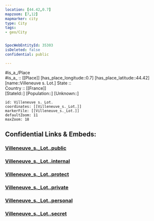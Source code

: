 ```yaml
---
location: [44.42,0.7] 
mapzoom: [7,12] 
mapmarker: city 
type: City
tags:
- geo/City


SpocWebEntityId: 35303
isDeleted: false
confidential: public

---
```

#is_a_/Place  
#is_a_ :: [[Place]] 
[has_place_longitude::0.7] 
[has_place_latitude::44.42] 
[name::Villeneuve s. Lot.] 
State ::  
Country :: [[France]]  
[StateId::] 
[Population::] 
[Unknown::] 


```leaflet
id: Villeneuve s. Lot.
coordinates: [[Villeneuve_s._Lot.]] 
markerFile: [[Villeneuve_s._Lot.]] 
defaultZoom: 11 
maxZoom: 18
```


## Confidential Links & Embeds: 

### [Villeneuve_s._Lot..public](/_public/\Earth\Continent\Europe\Europe~West\France\regions~France\Nouvelle-Aquitaine\departments~Aquitaine\Lot-et-Garonne\communes~Lot-et-Garonne\Villeneuve-sur-Lot\cities~Villeneuve-sur-LotVilleneuve_s._Lot..public.md) 

### [Villeneuve_s._Lot..internal](/_internal/\Earth\Continent\Europe\Europe~West\France\regions~France\Nouvelle-Aquitaine\departments~Aquitaine\Lot-et-Garonne\communes~Lot-et-Garonne\Villeneuve-sur-Lot\cities~Villeneuve-sur-LotVilleneuve_s._Lot..internal.md) 

### [Villeneuve_s._Lot..protect](/_protect/\Earth\Continent\Europe\Europe~West\France\regions~France\Nouvelle-Aquitaine\departments~Aquitaine\Lot-et-Garonne\communes~Lot-et-Garonne\Villeneuve-sur-Lot\cities~Villeneuve-sur-LotVilleneuve_s._Lot..protect.md) 

### [Villeneuve_s._Lot..private](/_private/\Earth\Continent\Europe\Europe~West\France\regions~France\Nouvelle-Aquitaine\departments~Aquitaine\Lot-et-Garonne\communes~Lot-et-Garonne\Villeneuve-sur-Lot\cities~Villeneuve-sur-LotVilleneuve_s._Lot..private.md) 

### [Villeneuve_s._Lot..personal](/_personal/\Earth\Continent\Europe\Europe~West\France\regions~France\Nouvelle-Aquitaine\departments~Aquitaine\Lot-et-Garonne\communes~Lot-et-Garonne\Villeneuve-sur-Lot\cities~Villeneuve-sur-LotVilleneuve_s._Lot..personal.md) 

### [Villeneuve_s._Lot..secret](/_secret/\Earth\Continent\Europe\Europe~West\France\regions~France\Nouvelle-Aquitaine\departments~Aquitaine\Lot-et-Garonne\communes~Lot-et-Garonne\Villeneuve-sur-Lot\cities~Villeneuve-sur-LotVilleneuve_s._Lot..secret.md)

